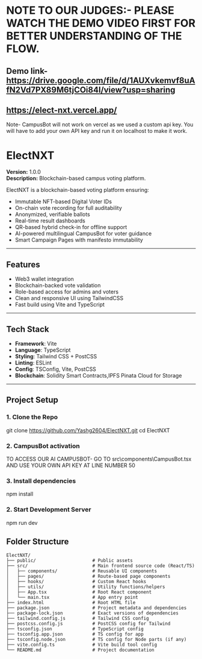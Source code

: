 # NOTE TO OUR JUDGES:- PLEASE WATCH THE DEMO VIDEO FIRST FOR BETTER UNDERSTANDING OF THE FLOW.
## Demo link- https://drive.google.com/file/d/1AUXvkemvf8uAfN2Vd7PX89M6tjCOi84I/view?usp=sharing
## https://elect-nxt.vercel.app/
Note- CampusBot will not work on vercel as we used a custom api key. You will have to add your own API key and run it on localhost to make it work.


# ElectNXT

**Version:** 1.0.0  
**Description:** Blockchain-based campus voting platform.

ElectNXT is a blockchain-based voting platform ensuring:
- Immutable NFT-based Digital Voter IDs
- On-chain vote recording for full auditability
- Anonymized, verifiable ballots
- Real-time result dashboards
- QR-based hybrid check-in for offline support
- AI-powered multilingual CampusBot for voter guidance
- Smart Campaign Pages with manifesto immutability



---

##  Features

- Web3 wallet integration  
- Blockchain-backed vote validation  
- Role-based access for admins and voters  
- Clean and responsive UI using TailwindCSS  
- Fast build using Vite and TypeScript  

---

##  Tech Stack
- **Framework**: Vite  
- **Language**: TypeScript  
- **Styling**: Tailwind CSS + PostCSS  
- **Linting**: ESLint  
- **Config**: TSConfig, Vite, PostCSS
- **Blockchain**: Solidity Smart Contracts,IPFS Pinata Cloud for Storage

---

##  Project Setup

### 1. Clone the Repo

git clone https://github.com/Yashg2604/ElectNXT.git
cd ElectNXT

### 2. CampusBot activation
TO ACCESS OUR AI CAMPUSBOT- GO TO src\components\CampusBot.tsx AND USE YOUR OWN API KEY AT LINE NUMBER 50

### 3. Install dependencies 

npm install

### 2. Start Development Server
npm run dev

## Folder Structure
```
ElectNXT/
├── public/                     # Public assets
├── src/                        # Main frontend source code (React/TS)
│   ├── components/             # Reusable UI components
│   ├── pages/                  # Route-based page components
│   ├── hooks/                  # Custom React hooks
│   ├── utils/                  # Utility functions/helpers
│   ├── App.tsx                 # Root React component
│   └── main.tsx                # App entry point
├── index.html                  # Root HTML file
├── package.json                # Project metadata and dependencies
├── package-lock.json           # Exact versions of dependencies
├── tailwind.config.js          # Tailwind CSS config
├── postcss.config.js           # PostCSS config for Tailwind
├── tsconfig.json               # TypeScript config
├── tsconfig.app.json           # TS config for app
├── tsconfig.node.json          # TS config for Node parts (if any)
├── vite.config.ts              # Vite build tool config
└── README.md                   # Project documentation
```

